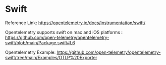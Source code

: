 # Swift

Reference Link: https://opentelemetry.io/docs/instrumentation/swift/

Opentelemetry supports swift on mac and iOS platforms : https://github.com/open-telemetry/opentelemetry-swift/blob/main/Package.swift#L6


Opentelemetry Example: https://github.com/open-telemetry/opentelemetry-swift/tree/main/Examples/OTLP%20Exporter 
